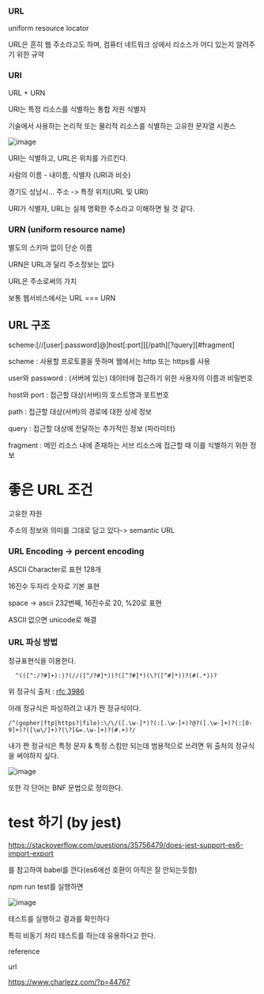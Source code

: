 ### URL 

uniform resource locator

URL은 흔히 웹 주소라고도 하며, 컴퓨터 네트워크 상에서 리소스가 어디 있는지 알려주기 위한 규약

### URI

URL + URN

URI는 특정 리소스를 식별하는 통합 자원 식별자

기술에서 사용하는 논리적 또는 물리적 리소스를 식별하는 고유한 문자열 시퀀스

![image](https://user-images.githubusercontent.com/40421183/128872549-addcc41f-33b3-4f5b-b6a2-9f5117a8ee82.png)

URI는 식별하고, URL은 위치를 가르킨다.

사람의 이름 - 내이름, 식별자 (URI과 비슷)

경기도 성남시... 주소 -> 특정 위치(URL 및 URI)

URI가 식별자, URL는 실제 명확한 주소라고 이해하면 될 것 같다.

### URN (uniform resource name)

별도의 스키마 없이 단순 이름

URN은 URL과 달리 주소정보는 없다 

URL은 주소로써의 가치

보통 웹서비스에서는 URL === URN 


## URL 구조 

scheme:[//[user[:password]@]host[:port]][/path][?query][#fragment]

scheme : 사용할 프로토콜을 뜻하며 웹에서는 http 또는 https를 사용

user와 password : (서버에 있는) 데이터에 접근하기 위한 사용자의 이름과 비밀번호

host와 port : 접근할 대상(서버)의 호스트명과 포트번호

path : 접근할 대상(서버)의 경로에 대한 상세 정보

query : 접근할 대상에 전달하는 추가적인 정보 (파라미터)

fragment : 메인 리소스 내에 존재하는 서브 리소스에 접근할 때 이를 식별하기 위한 정보

# 좋은 URL 조건

고유한 자원

주소의 정보와 의미를 그대로 담고 있다-> semantic URL

### URL Encoding -> percent encoding

ASCII Character로 표현 128개

16진수 두자리 숫자로 기본 표현

space -> ascii 232번째, 16진수로 20, %20로 표현

ASCII 없으면 unicode로 해결

### URL 파싱 방법

정규표현식을 이용한다.
```
  ^(([^:/?#]+):)?(//([^/?#]*))?([^?#]*)(\?([^#]*))?(#(.*))?
```

위 정규식 출처 : [rfc 3986](https://datatracker.ietf.org/doc/html/rfc3986#appendix-B)


아래 정규식은 파싱하려고 내가 짠 정규식이다.

```
/^(gopher|ftp|https?|file):\/\/([.\w-]*)?(:[.\w-]+)?@?([.\w-]+)?(:[0-9]+)?([\w\/]+)?(\?[&=.\w-]+)?(#.+)?/
```

내가 짠 정규식은 특정 문자 & 특정 스킴만 되는데 범용적으로 쓰려면 위 출처의 정규식을 써야하지 싶다. 


![image](https://user-images.githubusercontent.com/40421183/128876105-fd070a45-ef3b-4c14-9bf8-131d71452286.png)

또한 각 단어는 BNF 문법으로 정의한다.




# test 하기 (by jest)

https://stackoverflow.com/questions/35756479/does-jest-support-es6-import-export

를 참고하여 babel를 깐다(es6에선 호환이 아직은 잘 안되는듯함)

npm run test를 실행하면 

![image](https://user-images.githubusercontent.com/40421183/128875133-47bb292a-f7b5-4ce8-8768-001238b15f3e.png)

테스트를 실행하고 결과를 확인하다

특히 비동기 처리 테스트를 하는데 유용하다고 한다.





reference 

url

https://www.charlezz.com/?p=44767
